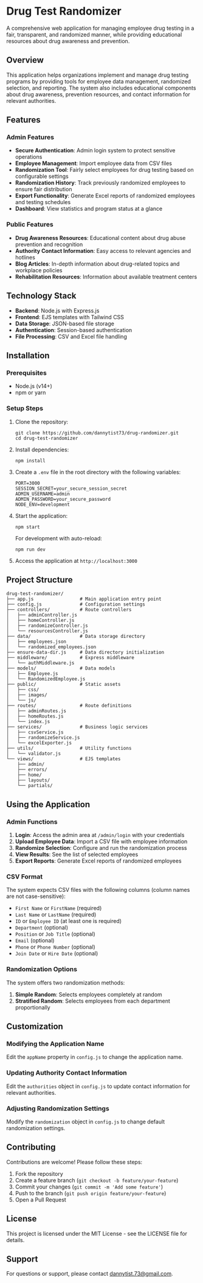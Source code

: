# Drug Test Randomizer

A comprehensive web application for managing employee drug testing in a fair, transparent, and randomized manner, while providing educational resources about drug awareness and prevention.

## Overview

This application helps organizations implement and manage drug testing programs by providing tools for employee data management, randomized selection, and reporting. The system also includes educational components about drug awareness, prevention resources, and contact information for relevant authorities.

## Features

### Admin Features

- **Secure Authentication**: Admin login system to protect sensitive operations
- **Employee Management**: Import employee data from CSV files
- **Randomization Tool**: Fairly select employees for drug testing based on configurable settings
- **Randomization History**: Track previously randomized employees to ensure fair distribution
- **Export Functionality**: Generate Excel reports of randomized employees and testing schedules
- **Dashboard**: View statistics and program status at a glance

### Public Features

- **Drug Awareness Resources**: Educational content about drug abuse prevention and recognition
- **Authority Contact Information**: Easy access to relevant agencies and hotlines
- **Blog Articles**: In-depth information about drug-related topics and workplace policies
- **Rehabilitation Resources**: Information about available treatment centers

## Technology Stack

- **Backend**: Node.js with Express.js
- **Frontend**: EJS templates with Tailwind CSS
- **Data Storage**: JSON-based file storage
- **Authentication**: Session-based authentication
- **File Processing**: CSV and Excel file handling

## Installation

### Prerequisites

- Node.js (v14+)
- npm or yarn

### Setup Steps

1. Clone the repository:

   ```
   git clone https://github.com/dannytist73/drug-randomizer.git
   cd drug-test-randomizer
   ```

2. Install dependencies:

   ```
   npm install
   ```

3. Create a `.env` file in the root directory with the following variables:

   ```
   PORT=3000
   SESSION_SECRET=your_secure_session_secret
   ADMIN_USERNAME=admin
   ADMIN_PASSWORD=your_secure_password
   NODE_ENV=development
   ```

4. Start the application:

   ```
   npm start
   ```

   For development with auto-reload:

   ```
   npm run dev
   ```

5. Access the application at `http://localhost:3000`

## Project Structure

```
drug-test-randomizer/
├── app.js                 # Main application entry point
├── config.js              # Configuration settings
├── controllers/           # Route controllers
│   ├── adminController.js
│   ├── homeController.js
│   ├── randomizeController.js
│   └── resourcesController.js
├── data/                  # Data storage directory
│   ├── employees.json
│   └── randomized_employees.json
├── ensure-data-dir.js     # Data directory initialization
├── middleware/            # Express middleware
│   └── authMiddleware.js
├── models/                # Data models
│   ├── Employee.js
│   └── RandomizedEmployee.js
├── public/                # Static assets
│   ├── css/
│   ├── images/
│   └── js/
├── routes/                # Route definitions
│   ├── adminRoutes.js
│   ├── homeRoutes.js
│   └── index.js
├── services/              # Business logic services
│   ├── csvService.js
│   ├── randomizeService.js
│   └── excelExporter.js
├── utils/                 # Utility functions
│   └── validator.js
└── views/                 # EJS templates
    ├── admin/
    ├── errors/
    ├── home/
    ├── layouts/
    └── partials/
```

## Using the Application

### Admin Functions

1. **Login**: Access the admin area at `/admin/login` with your credentials
2. **Upload Employee Data**: Import a CSV file with employee information
3. **Randomize Selection**: Configure and run the randomization process
4. **View Results**: See the list of selected employees
5. **Export Reports**: Generate Excel reports of randomized employees

### CSV Format

The system expects CSV files with the following columns (column names are not case-sensitive):

- `First Name` or `FirstName` (required)
- `Last Name` or `LastName` (required)
- `ID` or `Employee ID` (at least one is required)
- `Department` (optional)
- `Position` or `Job Title` (optional)
- `Email` (optional)
- `Phone` or `Phone Number` (optional)
- `Join Date` or `Hire Date` (optional)

### Randomization Options

The system offers two randomization methods:

1. **Simple Random**: Selects employees completely at random
2. **Stratified Random**: Selects employees from each department proportionally

## Customization

### Modifying the Application Name

Edit the `appName` property in `config.js` to change the application name.

### Updating Authority Contact Information

Edit the `authorities` object in `config.js` to update contact information for relevant authorities.

### Adjusting Randomization Settings

Modify the `randomization` object in `config.js` to change default randomization settings.

## Contributing

Contributions are welcome! Please follow these steps:

1. Fork the repository
2. Create a feature branch (`git checkout -b feature/your-feature`)
3. Commit your changes (`git commit -m 'Add some feature'`)
4. Push to the branch (`git push origin feature/your-feature`)
5. Open a Pull Request

## License

This project is licensed under the MIT License - see the LICENSE file for details.

## Support

For questions or support, please contact [dannytist.73@gmail.com](mailto:dannytist.73@gmail.com).
